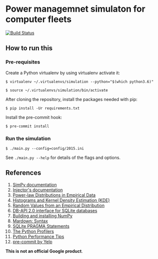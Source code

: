 # Power managemnet simulaton for computer fleets

[![Build Status](https://travis-ci.org/m3drano/power-simulation.svg?branch=master)](https://travis-ci.org/m3drano/power-simulation)

## How to run this

### Pre-requisites

Create a Python virtualenv by using virtualenv activate it:

`$ virtualenv ~/.virtualenvs/simulation --python="$(which python3.6)"`

`$ source ~/.virtualenvs/simulation/bin/activate`

After cloning the repository, install the packages needed with pip:

`$ pip install -Ur requirements.txt`

Install the pre-commit hook:

`$ pre-commit install`

### Run the simulation

`$ ./main.py --config=config/2015.ini`

See `./main.py --help` for details of the flags and options.

## References

1. [SimPy documentation](
    https://simpy.readthedocs.org/en/stable/)
1. [Injector's documentation](
    https://injector.readthedocs.org/en/stable/)
1. [Power-law Distributions in Empirical Data](
    http://tuvalu.santafe.edu/~aaronc/powerlaws/)
1. [Histograms and Kernel Density Estimation (KDE)](
    http://www.mglerner.com/blog/?p=28)
1. [Random Values from an Empirical Distribution](
    http://www.astroml.org/book_figures/chapter3/fig_clone_distribution.html)
1. [DB-API 2.0 interface for SQLite databases](
    https://docs.python.org/3/library/sqlite3.html)
1. [Building and installing NumPy](
    http://docs.scipy.org/doc/numpy/user/install.html)
1. [Mardown: Syntax](
    https://daringfireball.net/projects/markdown/syntax)
1. [SQLite PRAGMA Statements](
    https://www.sqlite.org/pragma.html)
1. [The Python Profilers](
    https://docs.python.org/3/library/profile.html)
1. [Python Performance Tips](
    https://wiki.python.org/moin/PythonSpeed/PerformanceTips)
1. [pre-commit by Yelp](
    http://pre-commit.com)

**This is not an official Google product**.
